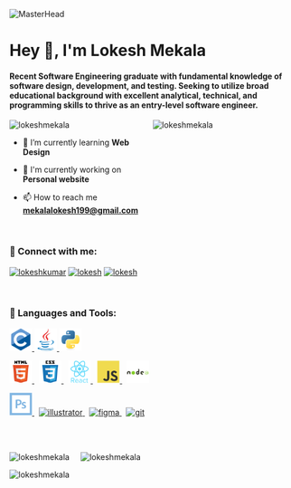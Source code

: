 ![MasterHead](https://user-images.githubusercontent.com/3369400/133268513-5bfe2f93-4402-42c9-a403-81c9e86934b6.jpeg)

<h1 align="left">Hey 👋, I'm Lokesh Mekala</h1>

<h4 align="left">Recent Software Engineering graduate with fundamental knowledge of software design, development, and testing. Seeking to utilize broad educational background with excellent analytical, technical, and programming skills to thrive as an entry-level software engineer.</h4>
<img align="right" src="https://cdn.dribbble.com/userupload/3176670/file/original-08bc2b28594d5ff21f59c6386d6e1abe.png?compress=1&resize=2048x1536" alt="lokeshmekala" width="250" height="203"/> 

<p align="left"> <img src="https://komarev.com/ghpvc/?username=lokeshmekala&label=Profile%20views&color=0e75b6&style=flat" alt="lokeshmekala" /> </p>

- 🌱 I’m currently learning **Web Design**

- 🚀 I'm currently working on **Personal website**

- 📫 How to reach me **mekalalokesh199@gmail.com**


<br/>

<h3 align="left">🤝 Connect with me:</h3>
<p align="left">
<a href="https://linkedin.com/in/lokesh-kumar-648a761a5" target="blank"><img align="center" src="https://raw.githubusercontent.com/rahuldkjain/github-profile-readme-generator/master/src/images/icons/Social/linked-in-alt.svg" alt="lokeshkumar" height="30" width="40" /></a>
<a href="https://codesandbox.io/u/dot-github" target="blank"><img align="center" src="https://raw.githubusercontent.com/rahuldkjain/github-profile-readme-generator/master/src/images/icons/Social/codesandbox.svg" alt="lokesh" height="30" width="40" /></a>
<a href="https://dribbble.com/theunfilleddot" target="blank"><img align="center" src="https://raw.githubusercontent.com/rahuldkjain/github-profile-readme-generator/master/src/images/icons/Social/dribbble.svg" alt="lokesh" height="30" width="40" /></a>
</p>
<br/>
<h3 align="left">🧰 Languages and Tools:</h3>
<p align="left"> 
<a href="https://www.cprogramming.com/" target="_blank" rel="noreferrer"> <img src="https://raw.githubusercontent.com/devicons/devicon/master/icons/c/c-original.svg" alt="c" width="40" height="40"/> </a>
<a href="https://www.java.com" target="_blank" rel="noreferrer"> <img src="https://raw.githubusercontent.com/devicons/devicon/master/icons/java/java-original.svg" alt="java" width="40" height="40"/> </a> 
<a href="https://www.python.org" target="_blank" rel="noreferrer"> <img src="https://raw.githubusercontent.com/devicons/devicon/master/icons/python/python-original.svg" alt="python" width="40" height="40"/> </a>

<a href="https://www.w3.org/html/" target="_blank" rel="noreferrer"> <img src="https://raw.githubusercontent.com/devicons/devicon/master/icons/html5/html5-original-wordmark.svg" alt="html5" width="40" height="40"/> </a>&nbsp;  <a href="https://www.w3schools.com/css/" target="_blank" rel="noreferrer"> <img src="https://raw.githubusercontent.com/devicons/devicon/master/icons/css3/css3-original-wordmark.svg" alt="css3" width="40" height="40"/> </a> &nbsp;
<a href="https://reactjs.org/" target="_blank" rel="noreferrer"> <img src="https://raw.githubusercontent.com/devicons/devicon/master/icons/react/react-original-wordmark.svg" alt="react" width="40" height="40"/> </a> &nbsp;
<a href="https://developer.mozilla.org/en-US/docs/Web/JavaScript" target="_blank" rel="noreferrer"> <img src="https://raw.githubusercontent.com/devicons/devicon/master/icons/javascript/javascript-original.svg" alt="javascript" width="40" height="40"/> </a>&nbsp; 
<a href="https://nodejs.org" target="_blank" rel="noreferrer"> <img src="https://raw.githubusercontent.com/devicons/devicon/master/icons/nodejs/nodejs-original-wordmark.svg" alt="nodejs" width="40" height="40"/> </a> 

<a href="https://www.photoshop.com/en" target="_blank" rel="noreferrer"> <img src="https://raw.githubusercontent.com/devicons/devicon/master/icons/photoshop/photoshop-line.svg" alt="photoshop" width="40" height="40"/> </a> &nbsp;
<a href="https://www.adobe.com/in/products/illustrator.html" target="_blank" rel="noreferrer"> <img src="https://www.vectorlogo.zone/logos/adobe_illustrator/adobe_illustrator-icon.svg" alt="illustrator" width="40" height="40"/> </a> &nbsp;
<a href="https://www.figma.com/" target="_blank" rel="noreferrer"> <img src="https://www.vectorlogo.zone/logos/figma/figma-icon.svg" alt="figma" width="40" height="40"/> </a> &nbsp;
<a href="https://git-scm.com/" target="_blank" rel="noreferrer"> <img src="https://www.vectorlogo.zone/logos/git-scm/git-scm-icon.svg" alt="git" width="40" height="40"/> </a> 
</p>
<br/>
<br>
<div>
<p align="left"><img src="https://github-readme-stats.vercel.app/api?username=lokeshmekala&show_icons=true&theme=radical&title_color=ff6599&text_color=93feff&bg_color=000000&hide_border=true&locale=en" alt="lokeshmekala" />&nbsp;&nbsp;&nbsp;&nbsp;&nbsp;<img src="https://github-readme-streak-stats.herokuapp.com/?user=lokeshmekala&theme=dark&hide_border=true&bg_color=000000&color=ff6599" alt="lokeshmekala" /></p>
</div>

<div><img align="left" src="https://github-readme-stats.vercel.app/api/top-langs?username=lokeshmekala&show_icons=true&theme=dark&title_color=f1f1f1&text_color=fb9d89&hide_border=true&cache_seconds=1808&locale=en&layout=compact&bg_color=000000" alt="lokeshmekala" /></div>


